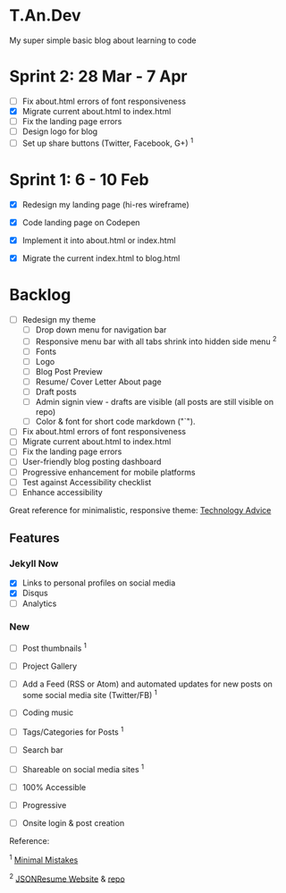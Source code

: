 # T.An.Dev
My super simple basic blog about learning to code

# Sprint 2: 28 Mar - 7 Apr

- [ ] Fix about.html errors of font responsiveness 
- [x] Migrate current about.html to index.html
- [ ] Fix the landing page errors
- [ ] Design logo for blog
- [ ] Set up share buttons (Twitter, Facebook, G+) <sup>1</sup>

# Sprint 1: 6 - 10 Feb

- [x] Redesign my landing page (hi-res wireframe)
- [x] Code landing page on Codepen
- [x] Implement it into about.html or index.html
- [x] Migrate the current index.html to blog.html


# Backlog
- [ ] Redesign my theme
    - [ ] Drop down menu for navigation bar
    - [ ] Responsive menu bar with all tabs shrink into hidden side menu <sup>2</sup>
    - [ ] Fonts
    - [ ] Logo
    - [ ] Blog Post Preview
    - [ ] Resume/ Cover Letter About page
    - [ ] Draft posts
    - [ ] Admin signin view - drafts are visible (all posts are still visible on repo)
    - [ ] Color & font for short code markdown ("`").
- [ ] Fix about.html errors of font responsiveness 
- [ ] Migrate current about.html to index.html
- [ ] Fix the landing page errors
- [ ] User-friendly blog posting dashboard
- [ ] Progressive enhancement for mobile platforms
- [ ] Test against Accessibility checklist
- [ ] Enhance accessibility 

Great reference for minimalistic, responsive theme: [Technology Advice](http://technologyadvice.com/)


## Features
### Jekyll Now
- [x] Links to personal profiles on social media
- [x] Disqus
- [ ] Analytics

### New
- [ ] Post thumbnails <sup>1</sup>
- [ ] Project Gallery 
- [ ] Add a Feed (RSS or Atom) and automated updates for new posts on some social media site (Twitter/FB) <sup>1</sup>
- [ ] Coding music
- [ ] Tags/Categories for Posts <sup>1</sup>
- [ ] Search bar
- [ ] Shareable on social media sites <sup>1</sup>
- [ ] 100% Accessible
- [ ] Progressive
- [ ] Onsite login & post creation


Reference: 

<sup>1</sup> [Minimal Mistakes](https://github.com/mmistakes/minimal-mistakes)

<sup>2</sup> [JSONResume Website](https://jsonresume.org/) & [repo](https://github.com/jsonresume/resume-website)
